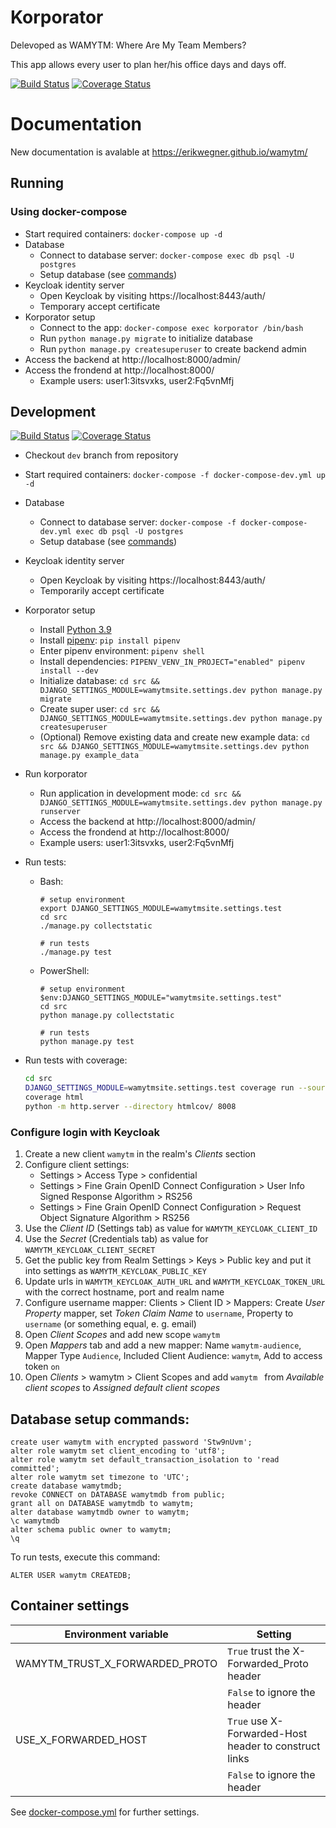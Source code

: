 # Korporator

Delevoped as WAMYTM: Where Are My Team Members?

This app allows every user to plan her/his office days and days off.

[![Build Status](https://travis-ci.com/ErikWegner/wamytm.svg?branch=master)](https://travis-ci.com/ErikWegner/wamytm)
[![Coverage Status](https://coveralls.io/repos/github/ErikWegner/wamytm/badge.svg?branch=master)](https://coveralls.io/github/ErikWegner/wamytm?branch=master)


# Documentation

New documentation is avalable at https://erikwegner.github.io/wamytm/

## Running

### Using docker-compose

- Start required containers: `docker-compose up -d`
- Database
  - Connect to database server: `docker-compose exec db psql -U postgres`
  - Setup database (see [commands](#database-setup-commands))
- Keycloak identity server
  - Open Keycloak by visiting https://localhost:8443/auth/
  - Temporary accept certificate
- Korporator setup
  - Connect to the app: `docker-compose exec korporator /bin/bash`
  - Run `python manage.py migrate` to initialize database
  - Run `python manage.py createsuperuser` to create backend admin
- Access the backend at http://localhost:8000/admin/
- Access the frondend at http://localhost:8000/
  - Example users:
    user1:3itsvxks, user2:Fq5vnMfj

## Development

[![Build Status](https://travis-ci.com/ErikWegner/wamytm.svg?branch=dev)](https://travis-ci.com/ErikWegner/wamytm)
[![Coverage Status](https://coveralls.io/repos/github/ErikWegner/wamytm/badge.svg?branch=dev)](https://coveralls.io/github/ErikWegner/wamytm?branch=dev)


- Checkout `dev` branch from repository 
- Start required containers: `docker-compose -f docker-compose-dev.yml up -d`
- Database
  - Connect to database server: `docker-compose -f docker-compose-dev.yml exec db psql -U postgres`
  - Setup database (see [commands](#database-setup-commands))
- Keycloak identity server
  - Open Keycloak by visiting https://localhost:8443/auth/
  - Temporarily accept certificate
- Korporator setup
  - Install [Python 3.9](https://www.python.org/downloads/)
  - Install [pipenv](https://pipenv.readthedocs.io/): `pip install pipenv`
  - Enter pipenv environment: `pipenv shell`
  - Install dependencies: `PIPENV_VENV_IN_PROJECT="enabled" pipenv install --dev`
  - Initialize database: `cd src && DJANGO_SETTINGS_MODULE=wamytmsite.settings.dev python manage.py migrate`
  - Create super user: `cd src && DJANGO_SETTINGS_MODULE=wamytmsite.settings.dev python manage.py createsuperuser`
  - (Optional) Remove existing data and create new example data: `cd src && DJANGO_SETTINGS_MODULE=wamytmsite.settings.dev python manage.py example_data`
- Run korporator
  - Run application in development mode: `cd src && DJANGO_SETTINGS_MODULE=wamytmsite.settings.dev python manage.py runserver`
  - Access the backend at http://localhost:8000/admin/
  - Access the frondend at http://localhost:8000/
  - Example users:
    user1:3itsvxks, user2:Fq5vnMfj
- Run tests:
  - Bash:

        # setup environment
        export DJANGO_SETTINGS_MODULE=wamytmsite.settings.test
        cd src
        ./manage.py collectstatic

        # run tests
        ./manage.py test

  - PowerShell: 

        # setup environment
        $env:DJANGO_SETTINGS_MODULE="wamytmsite.settings.test"
        cd src
        python manage.py collectstatic

        # run tests
        python manage.py test

- Run tests with coverage:

  ```bash
  cd src
  DJANGO_SETTINGS_MODULE=wamytmsite.settings.test coverage run --source='.' manage.py test wamytmapp
  coverage html
  python -m http.server --directory htmlcov/ 8008
  ```

### Configure login with Keycloak

1. Create a new client `wamytm` in the realm's _Clients_ section
2. Configure client settings:
    - Settings > Access Type > confidential
    - Settings > Fine Grain OpenID Connect Configuration > User Info Signed Response Algorithm > RS256
    - Settings > Fine Grain OpenID Connect Configuration > Request Object Signature Algorithm > RS256
3. Use the _Client ID_ (Settings tab) as value for `WAMYTM_KEYCLOAK_CLIENT_ID`
4. Use the _Secret_ (Credentials tab) as value for `WAMYTM_KEYCLOAK_CLIENT_SECRET`
5. Get the public key from Realm Settings > Keys > Public key and put it into settings as `WAMYTM_KEYCLOAK_PUBLIC_KEY`
6. Update urls in `WAMYTM_KEYCLOAK_AUTH_URL` and `WAMYTM_KEYCLOAK_TOKEN_URL` with the correct hostname, port and realm name
7. Configure username mapper: Clients > Client ID > Mappers: Create _User Property_ mapper, set _Token Claim Name_ to `username`, Property to `username` (or something equal, e. g. email)
8. Open _Client Scopes_ and add new scope `wamytm`
9. Open _Mappers_ tab and add a new mapper: Name `wamytm-audience`, Mapper Type `Audience`, Included Client Audience: `wamytm`, Add to access token `on`
10. Open _Clients_ > wamytm > Client Scopes and add `wamytm ` from _Available client scopes_ to _Assigned default client scopes_

## Database setup commands:

    create user wamytm with encrypted password 'Stw9nUvm';
    alter role wamytm set client_encoding to 'utf8';
    alter role wamytm set default_transaction_isolation to 'read committed';
    alter role wamytm set timezone to 'UTC';
    create database wamytmdb;
    revoke CONNECT on DATABASE wamytmdb from public;
    grant all on DATABASE wamytmdb to wamytm;
    alter database wamytmdb owner to wamytm;
    \c wamytmdb
    alter schema public owner to wamytm;
    \q

To run tests, execute this command:

    ALTER USER wamytm CREATEDB;

## Container settings

| Environment variable | Setting |  
|---|---|
| WAMYTM_TRUST_X_FORWARDED_PROTO |   `True` trust the X-Forwarded_Proto header |
| | `False` to ignore the header |
| USE_X_FORWARDED_HOST | `True` use X-Forwarded-Host header to construct links |
| | `False` to ignore the header |

See [docker-compose.yml](docker-compose.yml) for further settings.